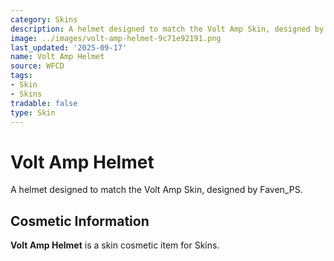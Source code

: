 ```yaml
---
category: Skins
description: A helmet designed to match the Volt Amp Skin, designed by Faven_PS.
image: ../images/volt-amp-helmet-9c71e92191.png
last_updated: '2025-09-17'
name: Volt Amp Helmet
source: WFCD
tags:
- Skin
- Skins
tradable: false
type: Skin
---
```


# Volt Amp Helmet

A helmet designed to match the Volt Amp Skin, designed by Faven_PS.

## Cosmetic Information

**Volt Amp Helmet** is a skin cosmetic item for Skins.

